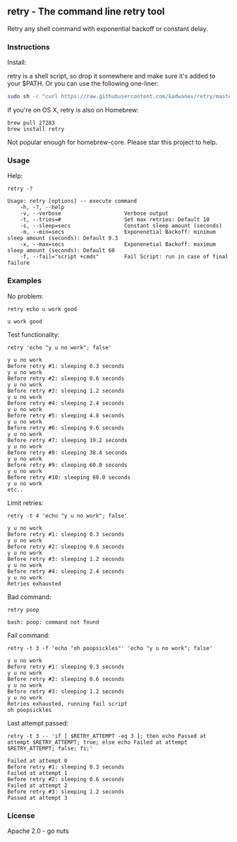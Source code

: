 retry - The command line retry tool
------------------------------------------

Retry any shell command with exponential backoff or constant delay.

### Instructions

Install:

retry is a shell script, so drop it somewhere and make sure it's added to your $PATH. Or you can use the following one-liner:

```sh
sudo sh -c "curl https://raw.githubusercontent.com/kadwanev/retry/master/retry -o /usr/local/bin/retry && chmod +x /usr/local/bin/retry"
```

If you're on OS X, retry is also on Homebrew:

```
brew pull 27283
brew install retry
```
Not popular enough for homebrew-core. Please star this project to help.

### Usage

Help:

`retry -?`

    Usage: retry [options] -- execute command
        -h, -?, --help
        -v, --verbose                    Verbose output
        -t, --tries=#                    Set max retries: Default 10
        -s, --sleep=secs                 Constant sleep amount (seconds)
        -m, --min=secs                   Exponenetial Backoff: minimum sleep amount (seconds): Default 0.3
        -x, --max=secs                   Exponenetial Backoff: maximum sleep amount (seconds): Default 60
        -f, --fail="script +cmds"        Fail Script: run in case of final failure
    
### Examples

No problem:

`retry echo u work good`

    u work good

Test functionality:

`retry 'echo "y u no work"; false'`

    y u no work
    Before retry #1: sleeping 0.3 seconds
    y u no work
    Before retry #2: sleeping 0.6 seconds
    y u no work
    Before retry #3: sleeping 1.2 seconds
    y u no work
    Before retry #4: sleeping 2.4 seconds
    y u no work
    Before retry #5: sleeping 4.8 seconds
    y u no work
    Before retry #6: sleeping 9.6 seconds
    y u no work
    Before retry #7: sleeping 19.2 seconds
    y u no work
    Before retry #8: sleeping 38.4 seconds
    y u no work
    Before retry #9: sleeping 60.0 seconds
    y u no work
    Before retry #10: sleeping 60.0 seconds
    y u no work
    etc..

Limit retries:

`retry -t 4 'echo "y u no work"; false'`

    y u no work
    Before retry #1: sleeping 0.3 seconds
    y u no work
    Before retry #2: sleeping 0.6 seconds
    y u no work
    Before retry #3: sleeping 1.2 seconds
    y u no work
    Before retry #4: sleeping 2.4 seconds
    y u no work
    Retries exhausted

Bad command:

`retry poop`

    bash: poop: command not found

Fail command:

`retry -t 3 -f 'echo "oh poopsickles"' 'echo "y u no work"; false'`

    y u no work
    Before retry #1: sleeping 0.3 seconds
    y u no work
    Before retry #2: sleeping 0.6 seconds
    y u no work
    Before retry #3: sleeping 1.2 seconds
    y u no work
    Retries exhausted, running fail script
    oh poopsickles

Last attempt passed:

`retry -t 3 -- 'if [ $RETRY_ATTEMPT -eq 3 ]; then echo Passed at attempt $RETRY_ATTEMPT; true; else echo Failed at attempt $RETRY_ATTEMPT; false; fi;'`

    Failed at attempt 0
    Before retry #1: sleeping 0.3 seconds
    Failed at attempt 1
    Before retry #2: sleeping 0.6 seconds
    Failed at attempt 2
    Before retry #3: sleeping 1.2 seconds
    Passed at attempt 3

### License

Apache 2.0 - go nuts
